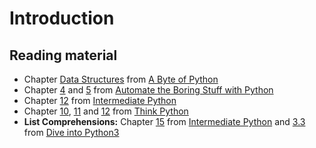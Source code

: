 # Introduction

## Reading material

* Chapter [Data Structures](http://python.swaroopch.com/data_structures.html) from [A Byte of Python](http://python.swaroopch.com/index.html)
* Chapter [4](https://automatetheboringstuff.com/chapter4/) and [5](https://automatetheboringstuff.com/chapter5/) from [Automate the Boring Stuff with Python](https://automatetheboringstuff.com/chapter6/)
* Chapter [12](http://book.pythontips.com/en/latest/collections.html) from [Intermediate Python](http://book.pythontips.com/en/latest/index.html)
* Chapter [10](http://greenteapress.com/thinkpython/html/thinkpython011.html), [11](http://greenteapress.com/thinkpython/html/thinkpython012.html) and [12](http://greenteapress.com/thinkpython/html/thinkpython013.html) from [Think Python](http://greenteapress.com/thinkpython/html/index.html)
* **List Comprehensions:** Chapter [15](http://book.pythontips.com/en/latest/comprehensions.html) from [Intermediate Python](http://book.pythontips.com/en/latest/index.html) and [3.3](http://getpython3.com/diveintopython3/comprehensions.html#listcomprehension) from [Dive into Python3](http://getpython3.com/diveintopython3/index.html)
